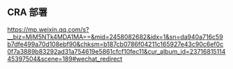 ## CRA 部署


https://mp.weixin.qq.com/s?__biz=MjM5NTk4MDA1MA==&mid=2458082682&idx=1&sn=da940a716c59b7dfe499a70d108ebf90&chksm=b187cb0786f04211c165927e43c90c6ef0c0f7a3889b83292ad31a754619e5861cfcf10fec11&cur_album_id=2371681511445397504&scene=189#wechat_redirect